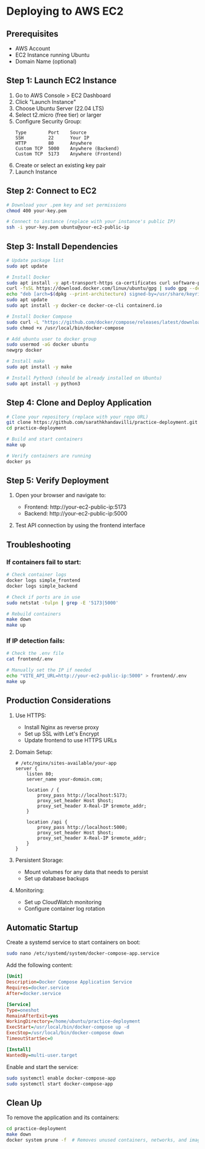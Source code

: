 # Deploying to AWS EC2

## Prerequisites

- AWS Account
- EC2 Instance running Ubuntu
- Domain Name (optional)

## Step 1: Launch EC2 Instance

1. Go to AWS Console > EC2 Dashboard
2. Click "Launch Instance"
3. Choose Ubuntu Server (22.04 LTS)
4. Select t2.micro (free tier) or larger
5. Configure Security Group:
   ```
   Type        Port    Source
   SSH         22      Your IP
   HTTP        80      Anywhere
   Custom TCP  5000    Anywhere (Backend)
   Custom TCP  5173    Anywhere (Frontend)
   ```
6. Create or select an existing key pair
7. Launch Instance

## Step 2: Connect to EC2

```bash
# Download your .pem key and set permissions
chmod 400 your-key.pem

# Connect to instance (replace with your instance's public IP)
ssh -i your-key.pem ubuntu@your-ec2-public-ip
```

## Step 3: Install Dependencies

```bash
# Update package list
sudo apt update

# Install Docker
sudo apt install -y apt-transport-https ca-certificates curl software-properties-common
curl -fsSL https://download.docker.com/linux/ubuntu/gpg | sudo gpg --dearmor -o /usr/share/keyrings/docker-archive-keyring.gpg
echo "deb [arch=$(dpkg --print-architecture) signed-by=/usr/share/keyrings/docker-archive-keyring.gpg] https://download.docker.com/linux/ubuntu $(lsb_release -cs) stable" | sudo tee /etc/apt/sources.list.d/docker.list > /dev/null
sudo apt update
sudo apt install -y docker-ce docker-ce-cli containerd.io

# Install Docker Compose
sudo curl -L "https://github.com/docker/compose/releases/latest/download/docker-compose-$(uname -s)-$(uname -m)" -o /usr/local/bin/docker-compose
sudo chmod +x /usr/local/bin/docker-compose

# Add ubuntu user to docker group
sudo usermod -aG docker ubuntu
newgrp docker

# Install make
sudo apt install -y make

# Install Python3 (should be already installed on Ubuntu)
sudo apt install -y python3
```

## Step 4: Clone and Deploy Application

```bash
# Clone your repository (replace with your repo URL)
git clone https://github.com/sarathkhandavilli/practice-deployment.git
cd practice-deployment

# Build and start containers
make up

# Verify containers are running
docker ps
```

## Step 5: Verify Deployment

1. Open your browser and navigate to:
   - Frontend: http://your-ec2-public-ip:5173
   - Backend: http://your-ec2-public-ip:5000

2. Test API connection by using the frontend interface

## Troubleshooting

### If containers fail to start:
```bash
# Check container logs
docker logs simple_frontend
docker logs simple_backend

# Check if ports are in use
sudo netstat -tulpn | grep -E '5173|5000'

# Rebuild containers
make down
make up
```

### If IP detection fails:
```bash
# Check the .env file
cat frontend/.env

# Manually set the IP if needed
echo "VITE_API_URL=http://your-ec2-public-ip:5000" > frontend/.env
make up
```

## Production Considerations

1. Use HTTPS:
   - Install Nginx as reverse proxy
   - Set up SSL with Let's Encrypt
   - Update frontend to use HTTPS URLs

2. Domain Setup:
   ```nginx
   # /etc/nginx/sites-available/your-app
   server {
       listen 80;
       server_name your-domain.com;

       location / {
           proxy_pass http://localhost:5173;
           proxy_set_header Host $host;
           proxy_set_header X-Real-IP $remote_addr;
       }

       location /api {
           proxy_pass http://localhost:5000;
           proxy_set_header Host $host;
           proxy_set_header X-Real-IP $remote_addr;
       }
   }
   ```

3. Persistent Storage:
   - Mount volumes for any data that needs to persist
   - Set up database backups

4. Monitoring:
   - Set up CloudWatch monitoring
   - Configure container log rotation

## Automatic Startup

Create a systemd service to start containers on boot:

```bash
sudo nano /etc/systemd/system/docker-compose-app.service
```

Add the following content:
```ini
[Unit]
Description=Docker Compose Application Service
Requires=docker.service
After=docker.service

[Service]
Type=oneshot
RemainAfterExit=yes
WorkingDirectory=/home/ubuntu/practice-deployment
ExecStart=/usr/local/bin/docker-compose up -d
ExecStop=/usr/local/bin/docker-compose down
TimeoutStartSec=0

[Install]
WantedBy=multi-user.target
```

Enable and start the service:
```bash
sudo systemctl enable docker-compose-app
sudo systemctl start docker-compose-app
```

## Clean Up

To remove the application and its containers:
```bash
cd practice-deployment
make down
docker system prune -f  # Removes unused containers, networks, and images
```